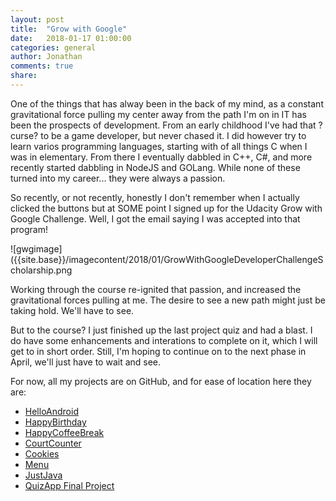 ```yaml
---
layout: post
title:  "Grow with Google"
date:   2018-01-17 01:00:00
categories: general
author: Jonathan
comments: true
share:
---
```


One of the things that has alway been in the back of my mind, as a constant gravitational force pulling my center away from the path I'm on in IT has been the prospects of development. From an early childhood I've had that ?curse? to be a game developer, but never chased it. I did however try to learn varios programming languages, starting with of all things C when I was in elementary. From there I eventually dabbled in C++, C#, and more recently started dabbling in NodeJS and GOLang. While none of these turned into my career... they were always a passion.

So recently, or not recently, honestly I don't remember when I actually clicked the buttons but at SOME point I signed up for the Udacity Grow with Google Challenge. Well, I got the email saying I was accepted into that program!

![gwgimage]({{site.base}}/imagecontent/2018/01/GrowWithGoogleDeveloperChallengeScholarship.png

Working through the course re-ignited that passion, and increased the gravitational forces pulling at me. The desire to see a new path might just be taking hold. We'll have to see.

But to the course? I just finished up the last project quiz and had a blast. I do have some enhancements and interations to complete on it, which I will get to in short order. Still, I'm hoping to continue on to the next phase in April, we'll just have to wait and see.

For now, all my projects are on GitHub, and for ease of location here they are:

  * [HelloAndroid](https://github.com/jmhardison/udacity-andb-helloandroid)
  * [HappyBirthday](https://github.com/jmhardison/udacity-andb-happybirthday)
  * [HappyCoffeeBreak](https://github.com/jmhardison/udacity-andb-happycoffeebreak)
  * [CourtCounter](https://github.com/jmhardison/udacity-andb-courtcounter)
  * [Cookies](https://github.com/jmhardison/udacity-andb-cookies)
  * [Menu](https://github.com/jmhardison/udacity-andb-menu)
  * [JustJava](https://github.com/jmhardison/udacity-andb-justjava)
  * [QuizApp Final Project](https://github.com/jmhardison/udacity-andb-quizapp)
  